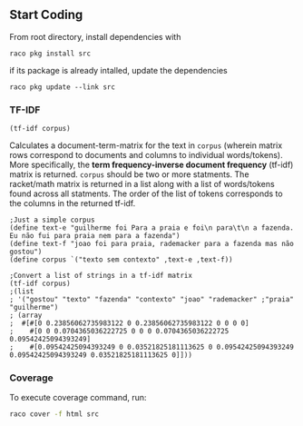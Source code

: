 ## Start Coding

From root directory, install dependencies with

`raco pkg install src`

if its package is already intalled, update the dependencies

`raco pkg update --link src`

### TF-IDF

```racket
(tf-idf corpus)
```

Calculates a document-term-matrix for the text in `corpus` (wherein matrix rows correspond to documents and columns to individual words/tokens). More specifically, the **term frequency-inverse document frequency** (tf-idf) matrix is returned. `corpus` should be two or more statments. The racket/math matrix is returned in a list along with a list of words/tokens found across all statments. The order of the list of tokens corresponds to the columns in the returned tf-idf.


```racket
;Just a simple corpus
(define text-e "guilherme foi Para a praia e foi\n para\t\n a fazenda. Eu não fui para praia nem para a fazenda")
(define text-f "joao foi para praia, rademacker para a fazenda mas não gostou")
(define corpus `("texto sem contexto" ,text-e ,text-f))

;Convert a list of strings in a tf-idf matrix
(tf-idf corpus)
;(list
; '("gostou" "texto" "fazenda" "contexto" "joao" "rademacker" ;"praia" "guilherme")
; (array
;  #[#[0 0.23856062735983122 0 0.23856062735983122 0 0 0 0]
;    #[0 0 0.0704365036222725 0 0 0 0.0704365036222725 0.09542425094393249]
;    #[0.09542425094393249 0 0.03521825181113625 0 0.09542425094393249 0.09542425094393249 0.03521825181113625 0]]))
```


### Coverage
To execute coverage command, run:
```bash
raco cover -f html src
```
